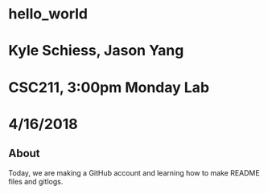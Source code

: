 # hello_world

# Kyle Schiess, Jason Yang
# CSC211, 3:00pm Monday Lab
# 4/16/2018

## About
Today, we are making a GitHub account and learning
how to make README files and gitlogs.
